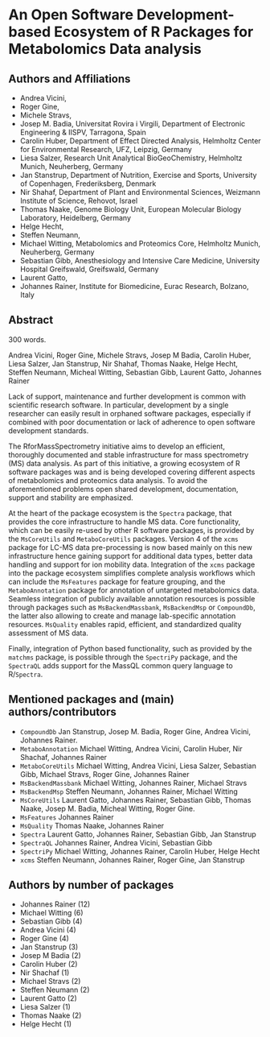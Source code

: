 # An Open Software Development-based Ecosystem of R Packages for Metabolomics Data analysis

## Authors and Affiliations

- Andrea Vicini,
- Roger Gine,
- Michele Stravs,
- Josep M. Badia, Universitat Rovira i Virgili, Department of Electronic
  Engineering & IISPV, Tarragona, Spain
- Carolin Huber, Department of Effect Directed Analysis, Helmholtz Center for
  Environmental Research, UFZ, Leipzig, Germany
- Liesa Salzer, Research Unit Analytical BioGeoChemistry, Helmholtz Munich,
  Neuherberg, Germany
- Jan Stanstrup, Department of Nutrition, Exercise and Sports, University of
  Copenhagen, Frederiksberg, Denmark
- Nir Shahaf, Department of Plant and Environmental Sciences, Weizmann Institute
  of Science, Rehovot, Israel
- Thomas Naake, Genome Biology Unit, European Molecular Biology Laboratory,
  Heidelberg, Germany
- Helge Hecht,
- Steffen Neumann,
- Michael Witting, Metabolomics and Proteomics Core, Helmholtz Munich,
  Neuherberg, Germany
- Sebastian Gibb, Anesthesiology and Intensive Care Medicine, University
  Hospital Greifswald, Greifswald, Germany
- Laurent Gatto,
- Johannes Rainer, Institute for Biomedicine, Eurac Research, Bolzano, Italy


## Abstract

300 words.

Andrea Vicini, Roger Gine, Michele Stravs, Josep M Badia, Carolin Huber, Liesa
Salzer, Jan Stanstrup, Nir Shahaf, Thomas Naake, Helge Hecht, Steffen Neumann,
Micheal Witting, Sebastian Gibb, Laurent Gatto, Johannes Rainer


Lack of support, maintenance and further development is common with
scientific research software. In particular, development by a single researcher
can easily result in orphaned software packages, especially if combined with poor
documentation or lack of adherence to open software development standards.

The RforMassSpectrometry initiative aims to develop an efficient, thoroughly
documented and stable infrastructure for mass spectrometry (MS) data
analysis. As part of this initiative, a growing ecosystem of R software packages
was and is being developed covering different aspects of metabolomics and
proteomics data analysis. To avoid the aforementioned problems open shared
development, documentation, support and stability are emphasized.

At the heart of the package ecosystem is the `Spectra` package, that provides
the core infrastructure to handle MS data. Core functionality, which can be
easily re-used by other R software packages, is provided by the `MsCoreUtils`
and `MetaboCoreUtils` packages. Version 4 of the `xcms` package for LC-MS data
pre-processing is now based mainly on this new infrastructure hence gaining
support for additional data types, better data handling and support for ion
mobility data. Integration of the `xcms` package into the package ecosystem
simplifies complete analysis workflows which can include the `MsFeatures`
package for feature grouping, and the `MetaboAnnotation` package for annotation
of untargeted metabolomics data. Seamless integration of publicly available
annotation resources is possible through packages such as `MsBackendMassbank`,
`MsBackendMsp` or `CompoundDb`, the latter also allowing to
create and manage lab-specific annotation resources. `MsQuality` enables rapid,
efficient, and standardized quality assessment of MS data.

Finally, integration of Python based functionality, such as provided by the
`matchms` package, is possible through the `SpectriPy` package, and the
`SpectraQL` adds support for the MassQL common query language to
R/`Spectra`.


## Mentioned packages and (main) authors/contributors

- `CompoundDb` Jan Stanstrup, Josep M. Badia, Roger Gine, Andrea Vicini,
  Johannes Rainer.
- `MetaboAnnotation` Michael Witting, Andrea Vicini, Carolin Huber, Nir Shachaf,
  Johannes Rainer
- `MetaboCoreUtils` Michael Witting, Andrea Vicini, Liesa Salzer, Sebastian
  Gibb, Michael Stravs, Roger Gine, Johannes Rainer
- `MsBackendMassbank` Michael Witting, Johannes Rainer, Michael Stravs
- `MsBackendMsp` Steffen Neumann, Johannes Rainer, Michael Witting
- `MsCoreUtils` Laurent Gatto, Johannes Rainer, Sebastian Gibb, Thomas Naake,
  Josep M. Badia, Micheal Witting, Roger Gine.
- `MsFeatures` Johannes Rainer
- `MsQuality` Thomas Naake, Johannes Rainer
- `Spectra` Laurent Gatto, Johannes Rainer, Sebastian Gibb, Jan Stanstrup
- `SpectraQL` Johannes Rainer, Andrea Vicini, Sebastian Gibb
- `SpectriPy` Michael Witting, Johannes Rainer, Carolin Huber, Helge Hecht
- `xcms` Steffen Neumann, Johannes Rainer, Roger Gine, Jan Stanstrup

## Authors by number of packages

- Johannes Rainer (12)
- Michael Witting (6)
- Sebastian Gibb (4)
- Andrea Vicini (4)
- Roger Gine (4)
- Jan Stanstrup (3)
- Josep M Badia (2)
- Carolin Huber (2)
- Nir Shachaf (1)
- Michael Stravs (2)
- Steffen Neumann (2)
- Laurent Gatto (2)
- Liesa Salzer (1)
- Thomas Naake (2)
- Helge Hecht (1)
